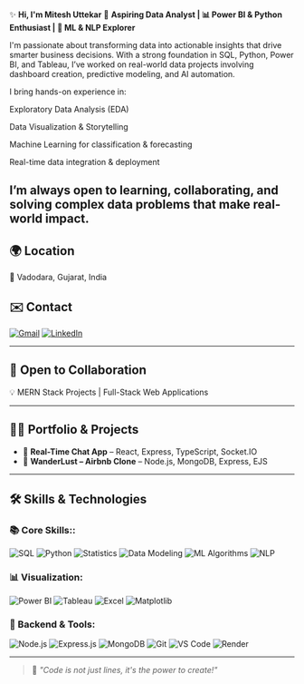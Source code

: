 ✨ **Hi, I'm Mitesh Uttekar**
🎯 **Aspiring Data Analyst | 📊 Power BI & Python Enthusiast | 🧠 ML & NLP Explorer**

I'm passionate about transforming data into actionable insights that drive smarter business decisions. With a strong foundation in SQL, Python, Power BI, and Tableau, I’ve worked on real-world data projects involving dashboard creation, predictive modeling, and AI automation.

I bring hands-on experience in:

Exploratory Data Analysis (EDA)

Data Visualization & Storytelling

Machine Learning for classification & forecasting

Real-time data integration & deployment

I’m always open to learning, collaborating, and solving complex data problems that make real-world impact.
---

## 🌍 Location
📍 Vadodara, Gujarat, India

## ✉️ Contact
[![Gmail](https://img.shields.io/badge/Gmail-D14836?style=for-the-badge&logo=gmail&logoColor=white)](mailto:miteshuttekar16@gmail.com)
[![LinkedIn](https://img.shields.io/badge/LinkedIn-0077B5?style=for-the-badge&logo=linkedin&logoColor=white)](https://www.linkedin.com/in/mitesh-uttekar-504625313) <!-- Replace this -->


---

## 🤝 Open to Collaboration
💡 MERN Stack Projects | Full-Stack Web Applications

---

## 👨‍💻 Portfolio & Projects

- 💬 **Real-Time Chat App** – React, Express, TypeScript, Socket.IO  
- 🏡 **WanderLust – Airbnb Clone** – Node.js, MongoDB, Express, EJS  

---

## 🛠️ Skills & Technologies

### 📚 Core Skills::
![SQL](https://img.shields.io/badge/TypeScript-007ACC?style=for-the-badge&logo=typescript&logoColor=white)
![Python](https://img.shields.io/badge/JavaScript-F7DF1E?style=for-the-badge&logo=javascript&logoColor=black)
![Statistics](https://img.shields.io/badge/Java-ED8B00?style=for-the-badge&logo=java&logoColor=white)
![Data Modeling](https://img.shields.io/badge/C-00599C?style=for-the-badge&logo=c&logoColor=white)
![ML Algorithms](https://img.shields.io/badge/HTML5-E34F26?style=for-the-badge&logo=html5&logoColor=white)
![NLP](https://img.shields.io/badge/CSS3-1572B6?style=for-the-badge&logo=css3&logoColor=white)

### 📊 Visualization:
![Power BI](https://img.shields.io/badge/React-20232A?style=for-the-badge&logo=react&logoColor=61DAFB)
![Tableau](https://img.shields.io/badge/Vite-646CFF?style=for-the-badge&logo=vite&logoColor=white)
![Excel](https://img.shields.io/badge/Redux-593D88?style=for-the-badge&logo=redux&logoColor=white)
![Matplotlib](https://img.shields.io/badge/TailwindCSS-38B2AC?style=for-the-badge&logo=tailwind-css&logoColor=white)

### 🔧 Backend & Tools:
![Node.js](https://img.shields.io/badge/Node.js-339933?style=for-the-badge&logo=nodedotjs&logoColor=white)
![Express.js](https://img.shields.io/badge/Express.js-000000?style=for-the-badge&logo=express&logoColor=white)
![MongoDB](https://img.shields.io/badge/MongoDB-47A248?style=for-the-badge&logo=mongodb&logoColor=white)
![Git](https://img.shields.io/badge/Git-F05032?style=for-the-badge&logo=git&logoColor=white)
![VS Code](https://img.shields.io/badge/VS%20Code-007ACC?style=for-the-badge&logo=visual-studio-code&logoColor=white)
![Render](https://img.shields.io/badge/Render-46E3B7?style=for-the-badge&logo=render&logoColor=black)

---

> 💬 *"Code is not just lines, it's the power to create!"*

